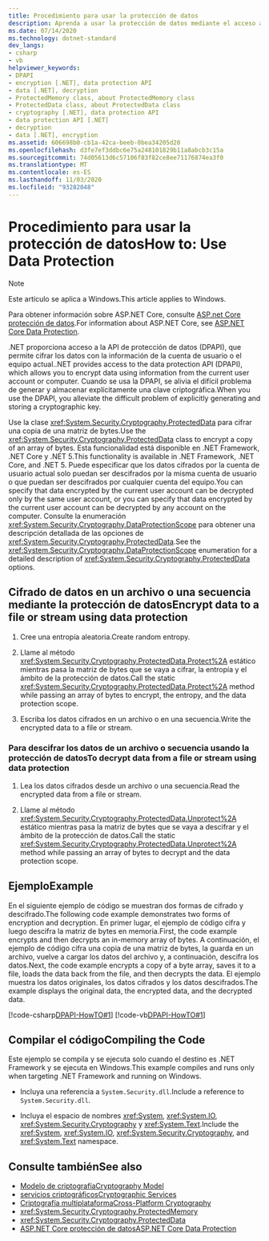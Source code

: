 ```yaml
---
title: Procedimiento para usar la protección de datos
description: Aprenda a usar la protección de datos mediante el acceso a la API de protección de datos (DPAPI) en .NET.
ms.date: 07/14/2020
ms.technology: dotnet-standard
dev_langs:
- csharp
- vb
helpviewer_keywords:
- DPAPI
- encryption [.NET], data protection API
- data [.NET], decryption
- ProtectedMemory class, about ProtectedMemory class
- ProtectedData class, about ProtectedData class
- cryptography [.NET], data protection API
- data protection API [.NET]
- decryption
- data [.NET], encryption
ms.assetid: 606698b0-cb1a-42ca-beeb-0bea34205d20
ms.openlocfilehash: d3fe7ef3ddbc6e75a248101829b11a8abcb3c15a
ms.sourcegitcommit: 74d05613d6c57106f83f82ce8ee71176874ea3f0
ms.translationtype: MT
ms.contentlocale: es-ES
ms.lasthandoff: 11/03/2020
ms.locfileid: "93282048"
---
```

# <a name="how-to-use-data-protection"></a><span data-ttu-id="51922-103">Procedimiento para usar la protección de datos</span><span class="sxs-lookup"><span data-stu-id="51922-103">How to: Use Data Protection</span></span>

> [!NOTE]
> <span data-ttu-id="51922-104">Este artículo se aplica a Windows.</span><span class="sxs-lookup"><span data-stu-id="51922-104">This article applies to Windows.</span></span>
>
> <span data-ttu-id="51922-105">Para obtener información sobre ASP.NET Core, consulte [ASP.net Core protección de datos](/aspnet/core/security/data-protection/introduction).</span><span class="sxs-lookup"><span data-stu-id="51922-105">For information about ASP.NET Core, see [ASP.NET Core Data Protection](/aspnet/core/security/data-protection/introduction).</span></span>

<span data-ttu-id="51922-106">.NET proporciona acceso a la API de protección de datos (DPAPI), que permite cifrar los datos con la información de la cuenta de usuario o el equipo actual.</span><span class="sxs-lookup"><span data-stu-id="51922-106">.NET provides access to the data protection API (DPAPI), which allows you to encrypt data using information from the current user account or computer.</span></span>  <span data-ttu-id="51922-107">Cuando se usa la DPAPI, se alivia el difícil problema de generar y almacenar explícitamente una clave criptográfica.</span><span class="sxs-lookup"><span data-stu-id="51922-107">When you use the DPAPI, you alleviate the difficult problem of explicitly generating and storing a cryptographic key.</span></span>  
  
<span data-ttu-id="51922-108">Use la clase <xref:System.Security.Cryptography.ProtectedData> para cifrar una copia de una matriz de bytes.</span><span class="sxs-lookup"><span data-stu-id="51922-108">Use the <xref:System.Security.Cryptography.ProtectedData> class to encrypt a copy of an array of bytes.</span></span> <span data-ttu-id="51922-109">Esta funcionalidad está disponible en .NET Framework, .NET Core y .NET 5.</span><span class="sxs-lookup"><span data-stu-id="51922-109">This functionality is available in .NET Framework, .NET Core, and .NET 5.</span></span>  <span data-ttu-id="51922-110">Puede especificar que los datos cifrados por la cuenta de usuario actual solo puedan ser descifrados por la misma cuenta de usuario o que puedan ser descifrados por cualquier cuenta del equipo.</span><span class="sxs-lookup"><span data-stu-id="51922-110">You can specify that data encrypted by the current user account can be decrypted only by the same user account, or you can specify that data encrypted by the current user account can be decrypted by any account on the computer.</span></span>  <span data-ttu-id="51922-111">Consulte la enumeración <xref:System.Security.Cryptography.DataProtectionScope> para obtener una descripción detallada de las opciones de <xref:System.Security.Cryptography.ProtectedData>.</span><span class="sxs-lookup"><span data-stu-id="51922-111">See the <xref:System.Security.Cryptography.DataProtectionScope> enumeration for a detailed description of <xref:System.Security.Cryptography.ProtectedData> options.</span></span>  
  
## <a name="encrypt-data-to-a-file-or-stream-using-data-protection"></a><span data-ttu-id="51922-112">Cifrado de datos en un archivo o una secuencia mediante la protección de datos</span><span class="sxs-lookup"><span data-stu-id="51922-112">Encrypt data to a file or stream using data protection</span></span>  
  
1. <span data-ttu-id="51922-113">Cree una entropía aleatoria.</span><span class="sxs-lookup"><span data-stu-id="51922-113">Create random entropy.</span></span>  
  
2. <span data-ttu-id="51922-114">Llame al método <xref:System.Security.Cryptography.ProtectedData.Protect%2A> estático mientras pasa la matriz de bytes que se vaya a cifrar, la entropía y el ámbito de la protección de datos.</span><span class="sxs-lookup"><span data-stu-id="51922-114">Call the static <xref:System.Security.Cryptography.ProtectedData.Protect%2A> method while passing an array of bytes to encrypt, the entropy, and the data protection scope.</span></span>  
  
3. <span data-ttu-id="51922-115">Escriba los datos cifrados en un archivo o en una secuencia.</span><span class="sxs-lookup"><span data-stu-id="51922-115">Write the encrypted data to a file or stream.</span></span>  
  
### <a name="to-decrypt-data-from-a-file-or-stream-using-data-protection"></a><span data-ttu-id="51922-116">Para descifrar los datos de un archivo o secuencia usando la protección de datos</span><span class="sxs-lookup"><span data-stu-id="51922-116">To decrypt data from a file or stream using data protection</span></span>  
  
1. <span data-ttu-id="51922-117">Lea los datos cifrados desde un archivo o una secuencia.</span><span class="sxs-lookup"><span data-stu-id="51922-117">Read the encrypted data from a file or stream.</span></span>  
  
2. <span data-ttu-id="51922-118">Llame al método <xref:System.Security.Cryptography.ProtectedData.Unprotect%2A> estático mientras pasa la matriz de bytes que se vaya a descifrar y el ámbito de la protección de datos.</span><span class="sxs-lookup"><span data-stu-id="51922-118">Call the static <xref:System.Security.Cryptography.ProtectedData.Unprotect%2A> method while passing an array of bytes to decrypt and the data protection scope.</span></span>  
  
## <a name="example"></a><span data-ttu-id="51922-119">Ejemplo</span><span class="sxs-lookup"><span data-stu-id="51922-119">Example</span></span>

<span data-ttu-id="51922-120">En el siguiente ejemplo de código se muestran dos formas de cifrado y descifrado.</span><span class="sxs-lookup"><span data-stu-id="51922-120">The following code example demonstrates two forms of encryption and decryption.</span></span>  <span data-ttu-id="51922-121">En primer lugar, el ejemplo de código cifra y luego descifra la matriz de bytes en memoria.</span><span class="sxs-lookup"><span data-stu-id="51922-121">First, the code example encrypts and then decrypts an in-memory array of bytes.</span></span>  <span data-ttu-id="51922-122">A continuación, el ejemplo de código cifra una copia de una matriz de bytes, la guarda en un archivo, vuelve a cargar los datos del archivo y, a continuación, descifra los datos.</span><span class="sxs-lookup"><span data-stu-id="51922-122">Next, the code example encrypts a copy of a byte array, saves it to a file, loads the data back from the file, and then decrypts the data.</span></span>  <span data-ttu-id="51922-123">El ejemplo muestra los datos originales, los datos cifrados y los datos descifrados.</span><span class="sxs-lookup"><span data-stu-id="51922-123">The example displays the original data, the encrypted data, and the decrypted data.</span></span>

[!code-csharp[DPAPI-HowTO#1](../../../samples/snippets/csharp/VS_Snippets_CLR/DPAPI-HowTO/cs/sample.cs#1)]
[!code-vb[DPAPI-HowTO#1](../../../samples/snippets/visualbasic/VS_Snippets_CLR/DPAPI-HowTO/vb/sample.vb#1)]  
  
## <a name="compiling-the-code"></a><span data-ttu-id="51922-124">Compilar el código</span><span class="sxs-lookup"><span data-stu-id="51922-124">Compiling the Code</span></span>  

<span data-ttu-id="51922-125">Este ejemplo se compila y se ejecuta solo cuando el destino es .NET Framework y se ejecuta en Windows.</span><span class="sxs-lookup"><span data-stu-id="51922-125">This example compiles and runs only when targeting .NET Framework and running on Windows.</span></span>

- <span data-ttu-id="51922-126">Incluya una referencia a `System.Security.dll`.</span><span class="sxs-lookup"><span data-stu-id="51922-126">Include a reference to `System.Security.dll`.</span></span>  
  
- <span data-ttu-id="51922-127">Incluya el espacio de nombres <xref:System>, <xref:System.IO>, <xref:System.Security.Cryptography> y <xref:System.Text>.</span><span class="sxs-lookup"><span data-stu-id="51922-127">Include the <xref:System>, <xref:System.IO>, <xref:System.Security.Cryptography>, and <xref:System.Text> namespace.</span></span>  
  
## <a name="see-also"></a><span data-ttu-id="51922-128">Consulte también</span><span class="sxs-lookup"><span data-stu-id="51922-128">See also</span></span>

- [<span data-ttu-id="51922-129">Modelo de criptografía</span><span class="sxs-lookup"><span data-stu-id="51922-129">Cryptography Model</span></span>](cryptography-model.md)
- [<span data-ttu-id="51922-130">servicios criptográficos</span><span class="sxs-lookup"><span data-stu-id="51922-130">Cryptographic Services</span></span>](cryptographic-services.md)
- [<span data-ttu-id="51922-131">Criptografía multiplataforma</span><span class="sxs-lookup"><span data-stu-id="51922-131">Cross-Platform Cryptography</span></span>](cross-platform-cryptography.md)
- <xref:System.Security.Cryptography.ProtectedMemory>
- <xref:System.Security.Cryptography.ProtectedData>
- [<span data-ttu-id="51922-132">ASP.NET Core protección de datos</span><span class="sxs-lookup"><span data-stu-id="51922-132">ASP.NET Core Data Protection</span></span>](/aspnet/core/security/data-protection/introduction)
